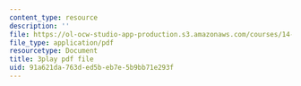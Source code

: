 ```yaml
---
content_type: resource
description: ''
file: https://ol-ocw-studio-app-production.s3.amazonaws.com/courses/14-01sc-principles-of-microeconomics-fall-2011/91a621da763ded5beb7e5b9bb71e293f_RFTa52F8YZ0.pdf
file_type: application/pdf
resourcetype: Document
title: 3play pdf file
uid: 91a621da-763d-ed5b-eb7e-5b9bb71e293f
---
```

